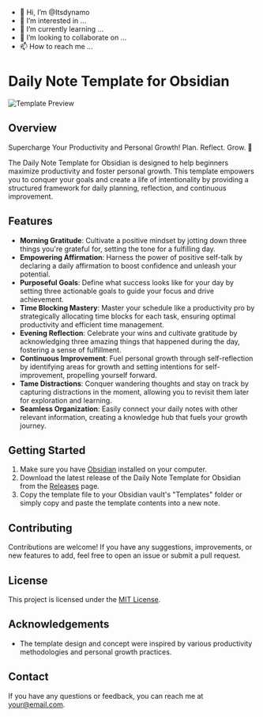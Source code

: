 - 👋 Hi, I’m @Itsdynamo
- 👀 I’m interested in ...
- 🌱 I’m currently learning ...
- 💞️ I’m looking to collaborate on ...
- 📫 How to reach me ...

<!---
Itsdynamo/Itsdynamo is a ✨ special ✨ repository because its `README.md` (this file) appears on your GitHub profile.
You can click the Preview link to take a look at your changes.
--->
# Daily Note Template for Obsidian

![Template Preview](preview.png)

## Overview
Supercharge Your Productivity and Personal Growth! Plan. Reflect. Grow. 🌱

The Daily Note Template for Obsidian is designed to help beginners maximize productivity and foster personal growth. This template empowers you to conquer your goals and create a life of intentionality by providing a structured framework for daily planning, reflection, and continuous improvement.

## Features
- **Morning Gratitude**: Cultivate a positive mindset by jotting down three things you're grateful for, setting the tone for a fulfilling day.
- **Empowering Affirmation**: Harness the power of positive self-talk by declaring a daily affirmation to boost confidence and unleash your potential.
- **Purposeful Goals**: Define what success looks like for your day by setting three actionable goals to guide your focus and drive achievement.
- **Time Blocking Mastery**: Master your schedule like a productivity pro by strategically allocating time blocks for each task, ensuring optimal productivity and efficient time management.
- **Evening Reflection**: Celebrate your wins and cultivate gratitude by acknowledging three amazing things that happened during the day, fostering a sense of fulfillment.
- **Continuous Improvement**: Fuel personal growth through self-reflection by identifying areas for growth and setting intentions for self-improvement, propelling yourself forward.
- **Tame Distractions**: Conquer wandering thoughts and stay on track by capturing distractions in the moment, allowing you to revisit them later for exploration and learning.
- **Seamless Organization**: Easily connect your daily notes with other relevant information, creating a knowledge hub that fuels your growth journey.

## Getting Started
1. Make sure you have [Obsidian](https://obsidian.md/) installed on your computer.
2. Download the latest release of the Daily Note Template for Obsidian from the [Releases](https://github.com/your-username/repo-name/releases) page.
3. Copy the template file to your Obsidian vault's "Templates" folder or simply copy and paste the template contents into a new note.

## Contributing
Contributions are welcome! If you have any suggestions, improvements, or new features to add, feel free to open an issue or submit a pull request.

## License
This project is licensed under the [MIT License](LICENSE).

## Acknowledgements
- The template design and concept were inspired by various productivity methodologies and personal growth practices.

## Contact
If you have any questions or feedback, you can reach me at your@email.com.

